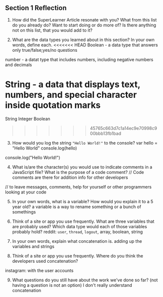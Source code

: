 ## Section 1 Reflection

1. How did the SuperLearner Article resonate with you? What from this list do you already do? Want to start doing or do more of? Is there anything not on this list, that you would add to it?

2. What are the data types you learned about in this section? In your own words, define each.
<<<<<<< HEAD
Boolean - a data type that answers only true/false;yes/no questions

number - a datat type that includes numbers, including negative numbers and decimals

String - a data that displays text, numbers, and special character inside quotation marks
=======
String
Integer
Boolean

>>>>>>> 45765c663d7c1a14ec9e70998c900bbb13fb1bad

3. How would you log the string `"Hello World!"` to the console?
var hello = "Hello World"
console.log(hello)


console.log("Hello World!")

4. What is/are the character(s) you would use to indicate comments in a JavaScript file? What is the purpose of a code comment?
//  Code comments are there for addition info for other developers

// to leave messages, comments, help for yourself or other programmers looking at your code

5. In your own words, what is a variable? How would you explain it to a 5 year old?
a variable is a way to rename something or a bunch of somethings

6. Think of a site or app you use frequently. What are three variables that are probably used? Which data type would each of those variables probably hold?
reddit: `user`, `thread`, `logout`, array, boolean, string

7. In your own words, explain what concatenation is.
adding up the variables and strings

8. Think of a site or app you use frequently. Where do you think the developers used concatenation?

instagram: with the user accounts

9. What questions do you still have about the work we've done so far? (not having a question is not an option)
I don't really understand concatenation